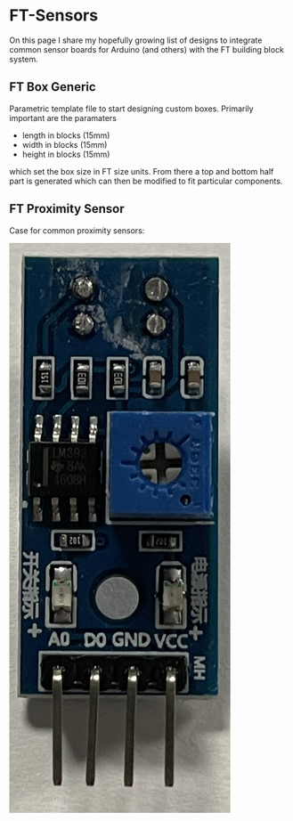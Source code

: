 # FT-Sensors

On this page I share my hopefully growing list of designs to integrate common sensor boards for Arduino (and others) with the FT building block system. 

## FT Box Generic

Parametric template file to start designing custom boxes. Primarily important are the paramaters

* length in blocks (15mm)
* width in blocks (15mm)
* height in blocks (15mm)

which set the box size in FT size units. From there a top and bottom half part is generated which can then be modified to fit particular components. 

## FT Proximity Sensor

Case for common proximity sensors:

![Common Chinese Proximity Sensor Module](https://github.com/rstcologne/FT-Sensors/blob/main/Images/FTPS-Sensor.jpg?raw=true|width=50px)


